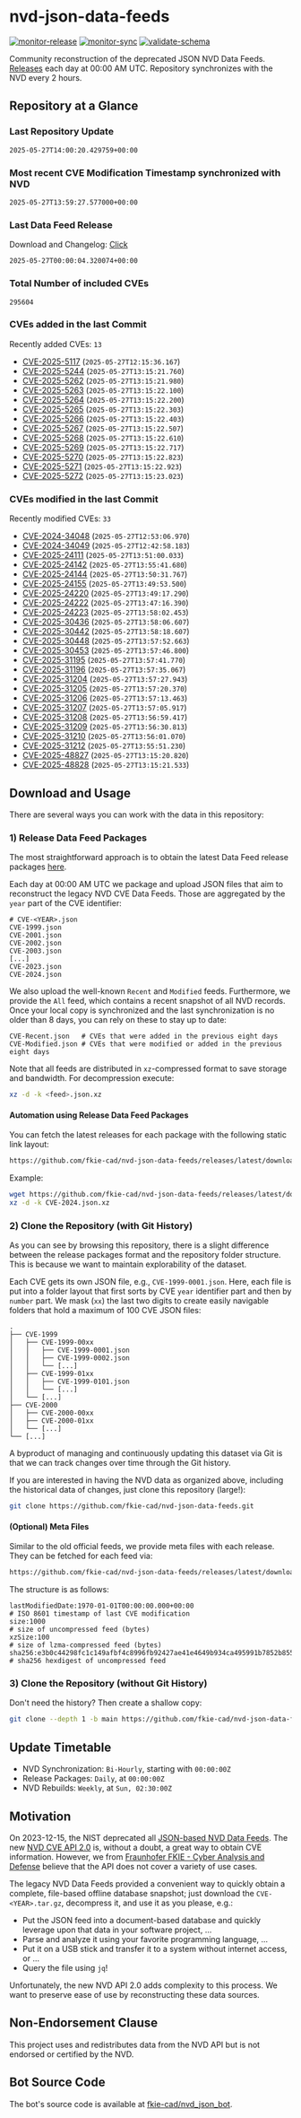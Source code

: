 # nvd-json-data-feeds

[![monitor-release](https://github.com/fkie-cad/nvd-json-data-feeds/actions/workflows/monitor_release.yml/badge.svg)](https://github.com/fkie-cad/nvd-json-data-feeds/actions/workflows/monitor_release.yml)
[![monitor-sync](https://github.com/fkie-cad/nvd-json-data-feeds/actions/workflows/monitor_sync.yml/badge.svg)](https://github.com/fkie-cad/nvd-json-data-feeds/actions/workflows/monitor_sync.yml)
[![validate-schema](https://github.com/fkie-cad/nvd-json-data-feeds/actions/workflows/validate_schema.yml/badge.svg)](https://github.com/fkie-cad/nvd-json-data-feeds/actions/workflows/validate_schema.yml)

Community reconstruction of the deprecated JSON NVD Data Feeds.
[Releases](https://github.com/fkie-cad/nvd-json-data-feeds/releases/latest) each day at 00:00 AM UTC.
Repository synchronizes with the NVD every 2 hours.

## Repository at a Glance

### Last Repository Update

```plain
2025-05-27T14:00:20.429759+00:00
```

### Most recent CVE Modification Timestamp synchronized with NVD

```plain
2025-05-27T13:59:27.577000+00:00
```

### Last Data Feed Release

Download and Changelog: [Click](https://github.com/fkie-cad/nvd-json-data-feeds/releases/latest)

```plain
2025-05-27T00:00:04.320074+00:00
```

### Total Number of included CVEs

```plain
295604
```

### CVEs added in the last Commit

Recently added CVEs: `13`

- [CVE-2025-5117](CVE-2025/CVE-2025-51xx/CVE-2025-5117.json) (`2025-05-27T12:15:36.167`)
- [CVE-2025-5244](CVE-2025/CVE-2025-52xx/CVE-2025-5244.json) (`2025-05-27T13:15:21.760`)
- [CVE-2025-5262](CVE-2025/CVE-2025-52xx/CVE-2025-5262.json) (`2025-05-27T13:15:21.980`)
- [CVE-2025-5263](CVE-2025/CVE-2025-52xx/CVE-2025-5263.json) (`2025-05-27T13:15:22.100`)
- [CVE-2025-5264](CVE-2025/CVE-2025-52xx/CVE-2025-5264.json) (`2025-05-27T13:15:22.200`)
- [CVE-2025-5265](CVE-2025/CVE-2025-52xx/CVE-2025-5265.json) (`2025-05-27T13:15:22.303`)
- [CVE-2025-5266](CVE-2025/CVE-2025-52xx/CVE-2025-5266.json) (`2025-05-27T13:15:22.403`)
- [CVE-2025-5267](CVE-2025/CVE-2025-52xx/CVE-2025-5267.json) (`2025-05-27T13:15:22.507`)
- [CVE-2025-5268](CVE-2025/CVE-2025-52xx/CVE-2025-5268.json) (`2025-05-27T13:15:22.610`)
- [CVE-2025-5269](CVE-2025/CVE-2025-52xx/CVE-2025-5269.json) (`2025-05-27T13:15:22.717`)
- [CVE-2025-5270](CVE-2025/CVE-2025-52xx/CVE-2025-5270.json) (`2025-05-27T13:15:22.823`)
- [CVE-2025-5271](CVE-2025/CVE-2025-52xx/CVE-2025-5271.json) (`2025-05-27T13:15:22.923`)
- [CVE-2025-5272](CVE-2025/CVE-2025-52xx/CVE-2025-5272.json) (`2025-05-27T13:15:23.023`)


### CVEs modified in the last Commit

Recently modified CVEs: `33`

- [CVE-2024-34048](CVE-2024/CVE-2024-340xx/CVE-2024-34048.json) (`2025-05-27T12:53:06.970`)
- [CVE-2024-34049](CVE-2024/CVE-2024-340xx/CVE-2024-34049.json) (`2025-05-27T12:42:58.183`)
- [CVE-2025-24111](CVE-2025/CVE-2025-241xx/CVE-2025-24111.json) (`2025-05-27T13:51:00.033`)
- [CVE-2025-24142](CVE-2025/CVE-2025-241xx/CVE-2025-24142.json) (`2025-05-27T13:55:41.680`)
- [CVE-2025-24144](CVE-2025/CVE-2025-241xx/CVE-2025-24144.json) (`2025-05-27T13:50:31.767`)
- [CVE-2025-24155](CVE-2025/CVE-2025-241xx/CVE-2025-24155.json) (`2025-05-27T13:49:53.500`)
- [CVE-2025-24220](CVE-2025/CVE-2025-242xx/CVE-2025-24220.json) (`2025-05-27T13:49:17.290`)
- [CVE-2025-24222](CVE-2025/CVE-2025-242xx/CVE-2025-24222.json) (`2025-05-27T13:47:16.390`)
- [CVE-2025-24223](CVE-2025/CVE-2025-242xx/CVE-2025-24223.json) (`2025-05-27T13:58:02.453`)
- [CVE-2025-30436](CVE-2025/CVE-2025-304xx/CVE-2025-30436.json) (`2025-05-27T13:58:06.607`)
- [CVE-2025-30442](CVE-2025/CVE-2025-304xx/CVE-2025-30442.json) (`2025-05-27T13:58:18.607`)
- [CVE-2025-30448](CVE-2025/CVE-2025-304xx/CVE-2025-30448.json) (`2025-05-27T13:57:52.663`)
- [CVE-2025-30453](CVE-2025/CVE-2025-304xx/CVE-2025-30453.json) (`2025-05-27T13:57:46.800`)
- [CVE-2025-31195](CVE-2025/CVE-2025-311xx/CVE-2025-31195.json) (`2025-05-27T13:57:41.770`)
- [CVE-2025-31196](CVE-2025/CVE-2025-311xx/CVE-2025-31196.json) (`2025-05-27T13:57:35.067`)
- [CVE-2025-31204](CVE-2025/CVE-2025-312xx/CVE-2025-31204.json) (`2025-05-27T13:57:27.943`)
- [CVE-2025-31205](CVE-2025/CVE-2025-312xx/CVE-2025-31205.json) (`2025-05-27T13:57:20.370`)
- [CVE-2025-31206](CVE-2025/CVE-2025-312xx/CVE-2025-31206.json) (`2025-05-27T13:57:13.463`)
- [CVE-2025-31207](CVE-2025/CVE-2025-312xx/CVE-2025-31207.json) (`2025-05-27T13:57:05.917`)
- [CVE-2025-31208](CVE-2025/CVE-2025-312xx/CVE-2025-31208.json) (`2025-05-27T13:56:59.417`)
- [CVE-2025-31209](CVE-2025/CVE-2025-312xx/CVE-2025-31209.json) (`2025-05-27T13:56:30.813`)
- [CVE-2025-31210](CVE-2025/CVE-2025-312xx/CVE-2025-31210.json) (`2025-05-27T13:56:01.070`)
- [CVE-2025-31212](CVE-2025/CVE-2025-312xx/CVE-2025-31212.json) (`2025-05-27T13:55:51.230`)
- [CVE-2025-48827](CVE-2025/CVE-2025-488xx/CVE-2025-48827.json) (`2025-05-27T13:15:20.820`)
- [CVE-2025-48828](CVE-2025/CVE-2025-488xx/CVE-2025-48828.json) (`2025-05-27T13:15:21.533`)


## Download and Usage

There are several ways you can work with the data in this repository:

### 1) Release Data Feed Packages

The most straightforward approach is to obtain the latest Data Feed release packages [here](https://github.com/fkie-cad/nvd-json-data-feeds/releases/latest).

Each day at 00:00 AM UTC we package and upload JSON files that aim to reconstruct the legacy NVD CVE Data Feeds.
Those are aggregated by the `year` part of the CVE identifier:

```
# CVE-<YEAR>.json
CVE-1999.json
CVE-2001.json
CVE-2002.json
CVE-2003.json
[...]
CVE-2023.json
CVE-2024.json
```

We also upload the well-known `Recent` and `Modified` feeds.
Furthermore, we provide the `All` feed, which contains a recent snapshot of all NVD records.
Once your local copy is synchronized and the last synchronization is no older than 8 days, you can rely on these to stay up to date:

```plain
CVE-Recent.json   # CVEs that were added in the previous eight days
CVE-Modified.json # CVEs that were modified or added in the previous eight days
```

Note that all feeds are distributed in `xz`-compressed format to save storage and bandwidth.
For decompression execute:

```sh
xz -d -k <feed>.json.xz
```

#### Automation using Release Data Feed Packages

You can fetch the latest releases for each package with the following static link layout:

```sh
https://github.com/fkie-cad/nvd-json-data-feeds/releases/latest/download/CVE-<YEAR>.json.xz
```

Example:

```sh
wget https://github.com/fkie-cad/nvd-json-data-feeds/releases/latest/download/CVE-2024.json.xz
xz -d -k CVE-2024.json.xz
```

### 2) Clone the Repository (with Git History)

As you can see by browsing this repository, there is a slight difference between the release packages format and the repository folder structure.
This is because we want to maintain explorability of the dataset.

Each CVE gets its own JSON file, e.g., `CVE-1999-0001.json`.
Here, each file is put into a folder layout that first sorts by CVE `year` identifier part and then by `number` part.
We mask (`xx`) the last two digits to create easily navigable folders that hold a maximum of 100 CVE JSON files:

```plain
.
├── CVE-1999
│   ├── CVE-1999-00xx
│   │   ├── CVE-1999-0001.json
│   │   ├── CVE-1999-0002.json
│   │   └── [...]
│   ├── CVE-1999-01xx
│   │   ├── CVE-1999-0101.json
│   │   └── [...]
│   └── [...]
├── CVE-2000
│   ├── CVE-2000-00xx
│   ├── CVE-2000-01xx
│   └── [...]
└── [...]
```

A byproduct of managing and continuously updating this dataset via Git is that we can track changes over time through the Git history.

If you are interested in having the NVD data as organized above, including the historical data of changes, just clone this repository (large!):

```sh
git clone https://github.com/fkie-cad/nvd-json-data-feeds.git
```

#### (Optional) Meta Files

Similar to the old official feeds, we provide meta files with each release. They can be fetched for each feed via:

```sh
https://github.com/fkie-cad/nvd-json-data-feeds/releases/latest/download/CVE-<YEAR>.meta
```

The structure is as follows:

```plain
lastModifiedDate:1970-01-01T00:00:00.000+00:00                          # ISO 8601 timestamp of last CVE modification
size:1000                                                               # size of uncompressed feed (bytes)
xzSize:100                                                              # size of lzma-compressed feed (bytes)
sha256:e3b0c44298fc1c149afbf4c8996fb92427ae41e4649b934ca495991b7852b855 # sha256 hexdigest of uncompressed feed
```

### 3) Clone the Repository (without Git History)

Don't need the history? Then create a shallow copy:

```sh
git clone --depth 1 -b main https://github.com/fkie-cad/nvd-json-data-feeds.git
```


## Update Timetable

* NVD Synchronization: `Bi-Hourly`, starting with `00:00:00Z`
* Release Packages: `Daily`, at `00:00:00Z`
* NVD Rebuilds: `Weekly`, at `Sun, 02:30:00Z`


## Motivation

On 2023-12-15, the NIST deprecated all [JSON-based NVD Data Feeds](https://nvd.nist.gov/vuln/data-feeds#divRetirementBanner-1).
The new [NVD CVE API 2.0](https://nvd.nist.gov/developers/vulnerabilities) is, without a doubt, a great way to obtain CVE information.
However, we from [Fraunhofer FKIE - Cyber Analysis and Defense](https://www.fkie.fraunhofer.de/en/departments/cad.html) believe that the API does not cover a variety of use cases.

The legacy NVD Data Feeds provided a convenient way to quickly obtain a complete, file-based offline database snapshot; just download the `CVE-<YEAR>.tar.gz`, decompress it, and use it as you please, e.g.:

- Put the JSON feed into a document-based database and quickly leverage upon that data in your software project, ...
- Parse and analyze it using your favorite programming language, ...
- Put it on a USB stick and transfer it to a system without internet access, or ...
- Query the file using `jq`!

Unfortunately, the new NVD API 2.0 adds complexity to this process.
We want to preserve ease of use by reconstructing these data sources.

## Non-Endorsement Clause

This project uses and redistributes data from the NVD API but is not endorsed or certified by the NVD.

## Bot Source Code

The bot's source code is available at [fkie-cad/nvd\_json\_bot](https://github.com/fkie-cad/nvd_json_bot).